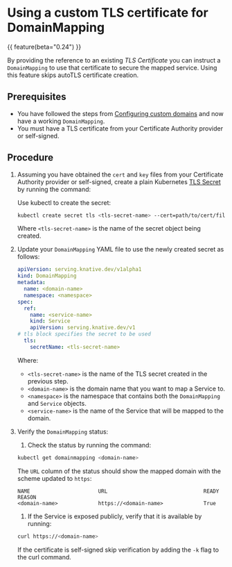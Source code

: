 # Using a custom TLS certificate for DomainMapping

{{ feature(beta="0.24") }}

By providing the reference to an existing _TLS Certificate_ you can instruct a `DomainMapping` to use that
certificate to secure the mapped service. Using this feature skips autoTLS certificate creation.

## Prerequisites

- You have followed the steps from [Configuring custom domains](custom-domains.md) and now have a working `DomainMapping`.
- You must have a TLS certificate from your Certificate Authority provider or self-signed.

## Procedure

1. Assuming you have obtained the `cert` and `key` files from your Certificate Authority provider or self-signed, create a plain Kubernetes [TLS Secret](https://kubernetes.io/docs/concepts/configuration/secret/#tls-secrets) by running the command:

    Use kubectl to create the secret:
    ```bash
    kubectl create secret tls <tls-secret-name> --cert=path/to/cert/file --key=path/to/key/file
    ```
    Where `<tls-secret-name>` is the name of the secret object being created.

1. Update your `DomainMapping` YAML file to use the newly created secret as follows:

    ```yaml
    apiVersion: serving.knative.dev/v1alpha1
    kind: DomainMapping
    metadata:
      name: <domain-name>
      namespace: <namespace>
    spec:
      ref:
        name: <service-name>
        kind: Service
        apiVersion: serving.knative.dev/v1
    # tls block specifies the secret to be used
      tls:
        secretName: <tls-secret-name>
    ```
    Where:

    - `<tls-secret-name>` is the name of the TLS secret created in the previous step.
    - `<domain-name>` is the domain name that you want to map a Service to.
    - `<namespace>` is the namespace that contains both the `DomainMapping` and `Service` objects.
    - `<service-name>` is the name of the Service that will be mapped to the domain.

1. Verify the `DomainMapping` status:

    1. Check the status by running the command:
    ```bash
    kubectl get domainmapping <domain-name>
    ```
    The `URL` column of the status should show the mapped domain with the scheme updated to `https`:
    ```
    NAME                      URL                               READY   REASON
    <domain-name>             https://<domain-name>             True
    ```
    1. If the Service is exposed publicly, verify that it is available by running:
    ```bash
    curl https://<domain-name>
    ```
    If the certificate is self-signed skip verification by adding the `-k` flag to the curl command.
